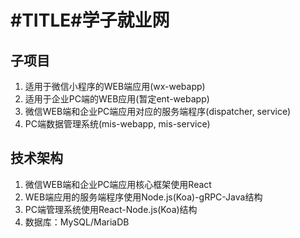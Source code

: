 # #TITLE#学子就业网

## 子项目

1. 适用于微信小程序的WEB端应用(wx-webapp)
2. 适用于企业PC端的WEB应用(暂定ent-webapp)
2. 微信WEB端和企业PC端应用对应的服务端程序(dispatcher, service)
3. PC端数据管理系统(mis-webapp, mis-service)

## 技术架构

1. 微信WEB端和企业PC端应用核心框架使用React
2. WEB端应用的服务端程序使用Node.js(Koa)-gRPC-Java结构
3. PC端管理系统使用React-Node.js(Koa)结构
4. 数据库：MySQL/MariaDB
